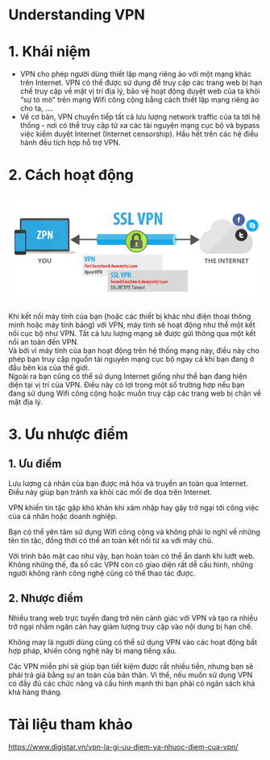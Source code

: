 ﻿# Understanding VPN
# 1. Khái niệm
-   VPN cho phép người dùng thiết lập mạng riêng ảo với một mạng khác trên Internet. VPN có thể được sử dụng để truy cập các trang web bị hạn chế truy cập về mặt vị trí địa lý, bảo vệ hoạt động duyệt web của ta khỏi “sự tò mò” trên mạng Wifi công cộng bằng cách thiết lập mạng riêng ảo cho ta, ….
-   Về cơ bản, VPN chuyển tiếp tất cả lưu lượng network traffic của ta tới hệ thống - nơi có thể truy cập từ xa các tài nguyện mạng cục bộ và bypass việc kiểm duyệt Internet (Internet censorship). Hầu hết trên các hệ điều hành đều tích hợp hỗ trợ VPN.

# 2. Cách hoạt động 

<img src = "../../Images/VII. Networking Basic/4. Understanding VPN/Anh_1.png">  

Khi kết nối máy tính của bạn (hoặc các thiết bị khác như điện thoại thông minh hoặc máy tính bảng) với VPN, máy tính sẽ hoạt động như thể một kết nối cục bộ như VPN. Tất cả lưu lượng mạng sẽ được gửi thông qua một kết nối an toàn đến VPN.  
Và bởi vì máy tính của bạn hoạt động trên hệ thống mạng này, điều này cho phép bạn truy cập nguồn tài nguyên mạng cục bộ ngay cả khi bạn đang ở đầu bên kia của thế giới.  
Ngoài ra bạn cũng có thể sử dụng Internet giống như thể bạn đang hiện diện tại vị trí của VPN. Điều này có lợi trong một số trường hợp nếu bạn đang sử dụng Wifi công cộng hoặc muốn truy cập các trang web bị chặn về mặt địa lý.  

# 3. Ưu nhược điểm
## 1. Ưu điểm

Lưu lượng cá nhân của bạn được mã hóa và truyền an toàn qua Internet. Điều này giúp bạn tránh xa khỏi các mối đe dọa trên Internet.

VPN khiến tin tặc gặp khó khăn khi xâm nhập hay gây trở ngại tới công việc của cá nhân hoặc doanh nghiệp.

Bạn có thể yên tâm sử dụng Wifi công cộng và không phải lo nghĩ về những tên tin tặc, đồng thời có thể an toàn kết nối từ xa với máy chủ.

Với trình bảo mật cao như vậy, bạn hoàn toàn có thể ẩn danh khi lướt web. Không những thế, đa số các VPN còn có giao diện rất dễ cấu hình, những người không rành công nghệ cũng có thể thao tác được.

## 2. Nhược điểm

Nhiều trang web trực tuyến đang trở nên cảnh giác với VPN và tạo ra nhiều trở ngại nhằm ngăn cản hay giảm lượng truy cập vào nội dung bị hạn chế.

Không may là người dùng cũng có thể sử dụng VPN vào các hoạt động bất hợp pháp, khiến công nghệ này bị mang tiếng xấu.

Các VPN miễn phí sẽ giúp bạn tiết kiệm được rất nhiều tiền, nhưng bạn sẽ phải trả giá bằng sự an toàn của bản thân. Vì thế, nếu muốn sử dụng VPN có đầy đủ các chức năng và cấu hình mạnh thì bạn phải có ngân sách khá khá hàng tháng.


# Tài liệu tham khảo
https://www.digistar.vn/vpn-la-gi-uu-diem-va-nhuoc-diem-cua-vpn/

